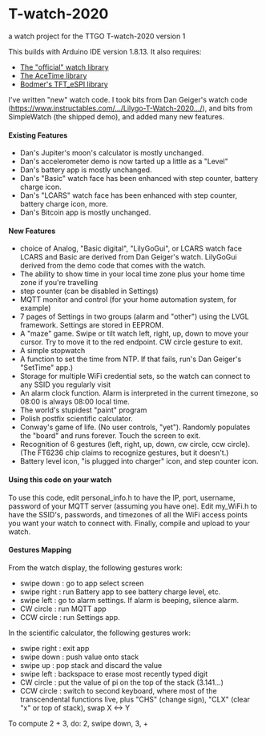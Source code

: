 # T-watch-2020
a watch project for the TTGO T-watch-2020 version 1

This builds with Arduino IDE version 1.8.13.  It also requires:
<UL>
  <LI><A HREF="https://github.com/Xinyuan-LilyGO/TTGO_TWatch_Library" TARGET=_blank>The "official" watch library</A>
  </LI>
  <LI><A HREF="https://github.com/bxparks/AceTime" TARGET=_blank>The AceTime library</A>
  </LI>
  <LI><A HREF="https://github.com/Bodmer/TFT_eSPI" TARGET=_blank>Bodmer's TFT_eSPI library</A>
  </LI>
</UL>      

I've written "new" watch code.
I took bits from Dan Geiger's watch code (https://www.instructables.com/.../Lilygo-T-Watch-2020.../),
and bits from SimpleWatch (the shipped demo), and added many new features.
<H4>Existing Features</H4>
<UL>
  <LI>Dan's Jupiter's moon's calculator is mostly unchanged.
  </LI>
  <LI>Dan's accelerometer demo is now tarted up a little as a "Level"
  </LI>
  <LI>Dan's battery app is mostly unchanged.
  </LI>
  <LI>Dan's "Basic" watch face has been enhanced with step counter, battery charge icon.
  </LI>
  <LI>Dan's "LCARS" watch face has been enhanced with step counter, battery charge icon, more.
  </LI>
  <LI>Dan's Bitcoin app is mostly unchanged.
  </LI>
</UL>
<H4>New Features</H4>
<ul>
  <LI> choice of Analog, "Basic digital", "LilyGoGui", or LCARS watch face  LCARS and Basic are derived from Dan Geiger's watch.  LilyGoGui derived from the demo code that comes with the watch.
  </LI>
  <LI> The ability to show time in your local time zone plus your home time zone if you're travelling
  </LI>
  <LI> step counter (can be disabled in Settings)
  </LI>
  <LI> MQTT monitor and control (for your home automation system, for example)
  </LI>
  <LI> 7 pages of Settings in two groups (alarm and "other") using the LVGL framework.  Settings are stored in EEPROM.
  </LI>
  <LI> A "maze" game.  Swipe or tilt watch left, right, up, down to move your cursor.  Try to move it to the red endpoint.  CW circle gesture to exit.
  </LI>
  <LI> A simple stopwatch
  </LI>
  <LI> A function to set the time from NTP.  If that fails, run's Dan Geiger's "SetTime" app.)
  </LI>
  <LI> Storage for multiple WiFi credential sets, so the watch can connect to any SSID you regularly visit
  </LI>
  <LI> An alarm clock function.  Alarm is interpreted in the current timezone, so 08:00 is always 08:00 local time.
  </LI>
  <LI> The world's stupidest "paint" program
  </LI>
  <LI> Polish postfix scientific calculator.
  </LI>
  <LI> Conway's game of life.  (No user controls, "yet").  Randomly populates the "board" and runs forever.  Touch the screen to exit.
  </LI>
  <LI> Recognition of 6 gestures (left, right, up, down, cw circle, ccw circle). (The FT6236 chip claims to recognize gestures, but it doesn't.)
  </LI>
  <LI> Battery level icon, "is plugged into charger" icon, and step counter icon.
  </LI>
</UL>

<H4>Using this code on your watch</H4>

To use this code, edit personal_info.h to have the IP, port, username, password of your MQTT server
(assuming you have one).  Edit my_WiFi.h to have the SSID's, passwords, and timezones of all the
WiFi access points you want your watch to connect with.  Finally, compile and upload to your watch.

<H4>Gestures Mapping</H4>

From the watch display, the following gestures work:
<UL>
  <LI> swipe down  : go to app select screen
  </LI>
  <LI> swipe right : run Battery app to see battery charge level, etc.
  </LI>
  <LI> swipe left  : go to alarm settings.  If alarm is beeping, silence alarm.
  </LI>
  <LI> CW circle   : run MQTT app
  </LI>
  <LI> CCW circle  : run Settings app.
  </LI>
</UL>
In the scientific calculator, the following gestures work:
<UL>
  <LI> swipe right : exit app
  </LI>
  <LI> swipe down  : push value onto stack
  </LI>
  <LI> swipe up    : pop stack and discard the value
  </LI>
  <LI> swipe left  : backspace to erase most recently typed digit
  </LI>
  <LI> CW circle   : put the value of pi on the top of the stack (3.141...)
  </LI>
  <LI> CCW circle  : switch to second keyboard, where most of the transcendental functions live, plus "CHS" (change sign), "CLX" (clear "x" or top of stack), swap X <-> Y
  </LI>
</UL>
To compute 2 + 3, do: 2, swipe down, 3, +

